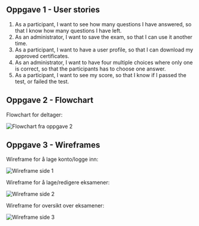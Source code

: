 ## Oppgave 1 - User stories

<ol>
<li>As a participant, I want to see how many questions I have answered, so that I know how many questions I have left.</li>

<li>As an administrator, I want to save the exam, so that I can use it another time.</li>

<li>As a participant, I want to have a user profile, so that I can download my approved certificates.</li>

<li>As an administrator, I want to have four multiple choices where only one is correct, so that the participants has to choose one answer.</li>

<li>As a participant, I want to see my score, so that I know if I passed the test, or failed the test.</li>
</ol>

## Oppgave 2 - Flowchart

Flowchart for deltager:

![Flowchart fra oppgave 2](https://gyazo.com/f875d811ab696e580ee6af7b3655683d.png)

## Oppgave 3 - Wireframes

Wireframe for å lage konto/logge inn:

![Wireframe side 1](https://gyazo.com/597409ddaf32b745d7e00ac9e726b673.png)

Wireframe for å lage/redigere eksamener:

![Wireframe side 2](https://gyazo.com/483aed3a0e7176db6449db6a2c3b4cf6.png)

Wireframe for oversikt over eksamener:

![Wireframe side 3](https://gyazo.com/60c357f78dfb548d7a3ec5a685050f79.png)